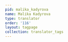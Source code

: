 ```yaml
---
pid: malika_kadyrova
name: Malika Kadyrova
type: translator
order: '116'
layout: tagpage
collection: translator_tags
---
```

